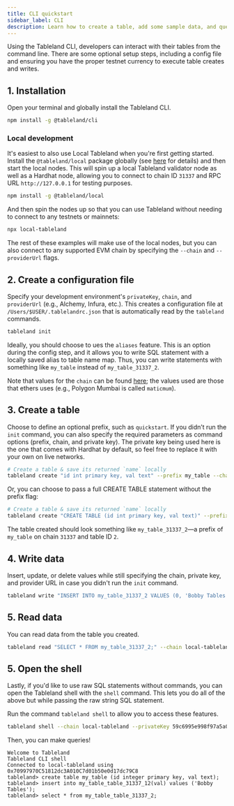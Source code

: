 ```yaml
---
title: CLI quickstart
sidebar_label: CLI
description: Learn how to create a table, add some sample data, and query the data using the CLI.
---
```


Using the Tableland CLI, developers can interact with their tables from the command line. There are some optional setup steps, including a config file and ensuring you have the proper testnet currency to execute table creates and writes.

## 1. Installation

Open your terminal and globally install the Tableland CLI.

```bash npm2yarn
npm install -g @tableland/cli
```

### Local development

It's easiest to also use Local Tableland when you're first getting started. Install the `@tableland/local` package globally (see [here](/local-tableland) for details) and then start the local nodes. This will spin up a local Tableland validator node as well as a Hardhat node, allowing you to connect to chain ID `31337` and RPC URL `http://127.0.0.1` for testing purposes.

```bash npm2yarn
npm install -g @tableland/local
```

And then spin the nodes up so that you can use Tableland without needing to connect to any testnets or mainnets:

```bash
npx local-tableland
```

The rest of these examples will make use of the local nodes, but you can also connect to any supported EVM chain by specifying the `--chain` and `--providerUrl` flags.

## 2. Create a configuration file

Specify your development environment's `privateKey`, `chain`, and `providerUrl` (e.g., Alchemy, Infura, etc.). This creates a configuration file at `/Users/$USER/.tablelandrc.json` that is automatically read by the `tableland` commands.

```bash
tableland init
```

Ideally, you should choose to ues the `aliases` feature. This is an option during the config step, and it allows you to write SQL statement with a locally saved alias to table name map. Thus, you can write statements with something like `my_table` instead of `my_table_31337_2`.

Note that values for the `chain` can be found [here](/sdk/#chain-configuration); the values used are those that ethers uses (e.g., Polygon Mumbai is called `maticmum`).

## 3. Create a table

Choose to define an optional prefix, such as `quickstart`. If you didn’t run the `init` command, you can also specify the required parameters as command options (prefix, chain, and private key). The private key being used here is the one that comes with Hardhat by default, so feel free to replace it with your own on live networks.

```bash
# Create a table & save its returned `name` locally
tableland create "id int primary key, val text" --prefix my_table --chain local-tableland --privateKey 59c6995e998f97a5a0044966f0945389dc9e86dae88c7a8412f4603b6b78690d --providerUrl http://127.0.0.1:8545
```

Or, you can choose to pass a full CREATE TABLE statement without the prefix flag:

```bash
# Create a table & save its returned `name` locally
tableland create "CREATE TABLE (id int primary key, val text)" --prefix my_table --chain local-tableland --privateKey 59c6995e998f97a5a0044966f0945389dc9e86dae88c7a8412f4603b6b78690d --providerUrl http://127.0.0.1:8545
```

The table created should look something like `my_table_31337_2`—a prefix of `my_table` on chain `31337` and table ID `2`.

## 4. Write data

Insert, update, or delete values while still specifying the chain, private key, and provider URL in case you didn't run the `init` command.

```bash
tableland write "INSERT INTO my_table_31337_2 VALUES (0, 'Bobby Tables')" --prefix my_table --chain local-tableland --privateKey 59c6995e998f97a5a0044966f0945389dc9e86dae88c7a8412f4603b6b78690d --providerUrl http://127.0.0.1:8545
```

## 5. Read data

You can read data from the table you created.

```bash
tableland read "SELECT * FROM my_table_31337_2;" --chain local-tableland
```

## 5. Open the shell

Lastly, if you'd like to use raw SQL statements without commands, you can open the Tableland shell with the `shell` command. This lets you do all of the above but while passing the raw string SQL statement.

Run the command `tableland shell` to allow you to access these features.

```bash
tableland shell --chain local-tableland --privateKey 59c6995e998f97a5a0044966f0945389dc9e86dae88c7a8412f4603b6b78690d --providerUrl http://127.0.0.1:8545
```

Then, you can make queries!

```shell
Welcome to Tableland
Tableland CLI shell
Connected to local-tableland using 0x70997970C51812dc3A010C7d01b50e0d17dc79C8
tableland> create table my_table (id integer primary key, val text);
tableland> insert into my_table_table_31337_12(val) values ('Bobby Tables');
tableland> select * from my_table_table_31337_2;
```
